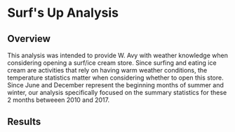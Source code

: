 # Surf's Up Analysis

## Overview

  This analysis was intended to provide W. Avy with weather knowledge when considering opening a surf/ice cream store. Since surfing and eating ice cream are activities that rely on having warm weather conditions, the temperature statistics matter when considering whether to open this store. Since June and December represent the beginning months of summer and winter, our analysis specifically focused on the summary statistics for these 2 months betweeen 2010 and 2017. 

## Results
  

